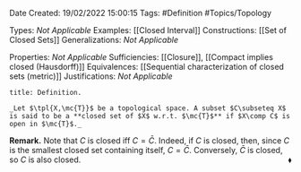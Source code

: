 <div class="topSpace"></div>

Date Created: 19/02/2022 15:00:15
Tags: #Definition #Topics/Topology

Types: _Not Applicable_
Examples: [[Closed Interval]]
Constructions: [[Set of Closed Sets]]
Generalizations: _Not Applicable_

Properties: _Not Applicable_
Sufficiencies: [[Closure]], [[Compact implies closed (Hausdorff)]]
Equivalences: [[Sequential characterization of closed sets (metric)]]
Justifications: _Not Applicable_

``` ad-Definition
title: Definition.

_Let $\tpl{X,\mc{T}}$ be a topological space. A subset $C\subseteq X$ is said to be a **closed set of $X$ w.r.t. $\mc{T}$** if $X\comp C$ is open in $\mc{T}$._

```

**Remark.** Note that $C$ is closed iff $C=\bar{C}$. Indeed, if $C$ is closed, then, since $C$ is the smallest closed set containing itself, $C=\bar{C}$. Conversely, $\bar{C}$ is closed, so $C$ is also closed.<span style="float:right;">$\blacklozenge$</span>
